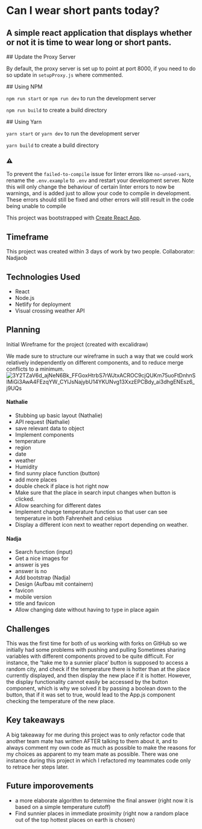 # Can I wear short pants today?

## A simple react application that displays whether or not it is time to wear long or short pants. 

## Update the Proxy Server

By default, the proxy server is set up to point at port 8000, if you need to do so update in `setupProxy.js` where commented.

## Using NPM

`npm run start` or `npm run dev`  to run the development server

`npm run build` to create a build directory

## Using Yarn

`yarn start` or `yarn dev`  to run the development server

`yarn build` to create a build directory

### ⚠️

To prevent the `failed-to-compile` issue for linter errors like `no-unsed-vars`, rename the `.env.example` to `.env` and restart your development server. Note this will only change the behaviour of certain linter errors to now be warnings, and is added just to allow your code to compile in development. These errors should still be fixed and other errors will still result in the code being unable to compile

This project was bootstrapped with [Create React App](https://github.com/facebook/create-react-app).

## Timeframe 
This project was created within 3 days of work by two people. 
Collaborator: Nadjaob

## Technologies Used
- React
- Node.js
- Netlify for deployment 
- Visual crossing weather API

## Planning 
Initial Wireframe for the project (created with excalidraw)

We made sure to structure our wireframe in such a way that we could work relatively independently on different components, and to reduce merge conflicts to a minimum. 
![3Y2TZaV6d_ajNeN6Bk_FFGoxHtrbS7rWJtxACROC9cjQUKm75uoFtDnhnSlMiGi3AwA4FEzqYW_CYlJsNajybU14YKUNvg13XxzEPCBdy_ai3dhgENEsz6_j9UQs](https://github.com/NLie2/weather-app/assets/99728936/46bb3009-2149-4337-a2eb-e37997acb298)

#### Nathalie
- Stubbing up basic layout (Nathalie)
- API request  (Nathalie)
- save relevant data to object
- Implement components
- temperature
- region
- date
- weather 
- Humidity
- find sunny place function (button)
- add more places
- double check if place is hot right now
- Make sure that the place in search input changes when button is clicked. 
- Allow searching for different dates 
- Implement change temperature function so that user can see temperature in both Fahrenheit and celsius 
- Display a different icon next to weather report depending on weather. 

#### Nadja
- Search function (input)
- Get a nice images for 
- answer is yes
- answer is no
- Add bootstrap (Nadja)
- Design (Aufbau mit containern)
- favicon
- mobile version
- title and favicon
- Allow changing date without having to type in place again

## Challenges
This was the first time for both of us working with forks on GitHub so we initially had some problems with pushing and pulling 
Sometimes sharing variables with different components proved to be quite difficult. For instance, the “take me to a sunnier place’ button is supposed to access a random city, and check if the temperature there is hotter than at the place currently displayed, and then display the new place if it is hotter. However, the display functionality cannot easily be accessed by the button component, which is why we solved it by passing a boolean down to the button, that if it was set to true, would lead to the App.js component checking the temperature of the new place. 

## Key takeaways
A big takeaway for me during this project was to only refactor code that another team mate has written AFTER talking to them about it, and to always comment my own code as much as possible to make the reasons for my choices as apparent to my team mate as possible. There was one instance during this project in which I refactored my teammates code only to retrace her steps later. 


## Future imporovements
- a more elaborate algorithm to determine the final answer (right now it is based on a simple temperature cutoff)
- Find sunnier places in immediate proximity (right now a random place out of the top hottest places on earth is chosen)

